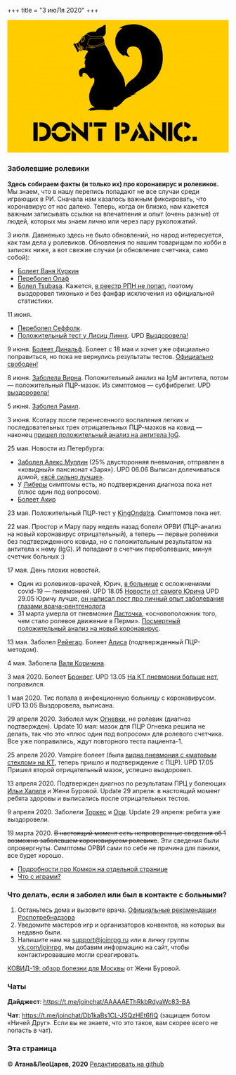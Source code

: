 +++
title = "3 июЛя 2020"
+++

![DO NOT PANIC](do-not-panic-skuns-protivogaz.jpg)

### Заболевшие ролевики

**Здесь собираем факты (и только их) про коронавирус и ролевиков.** Мы знаем, что в нашу перепись попадают не все случаи среди играющих в РИ. Сначала нам казалось важным фиксировать, что коронавирус от нас далеко. Теперь, когда он близко, нам кажется важным записывать ссылки на впечатления и опыт (очень разные) от людей, которых мы знаем лично или через пару рукопожатий.

3 июля. Давненько здесь не было обновлений, но народ интересуется, как там дела у ролевиков. Обновления по нашим товарищам по хобби в записях ниже, а вот свежие случаи (и обновление счетчика, само собой):

* [Болеет Ваня Куркин](https://web.facebook.com/iv.kurkin/posts/3601799833182386?__cft__[0]=AZX5oakt1oean4_etrSZDFOeSlrMrXpQLLk3yI-hN_qzmOoLzfUZWRmyhJrHa7QRIUlAXNBto27PjDMujW09Hay_IhxxAsn7IF2FcgO-H_5MUZpzVxnsWiDqDZ_HJtgZfTE&__tn__=%2CO%2CP-R)
* [Переболел Олаф](https://vk.com/wall1431289_1820)
* [Болел Tsubasa](https://mobile.twitter.com/SpbTsubasa/status/1271758083241451520). Кажется, [в реестр РПН не попал](https://mobile.twitter.com/SpbTsubasa/status/1272454583562969089), поэтому выздоровел тихонько и без фанфар исключения из официальной статистики. 


11 июня. 

* [Переболел Сеффолк](https://vk.com/wall3164462_29602?reply=29610&thread=29604).
* [Положительный тест у Лисиц Линнх](https://vk.com/wall2306669_16097). UPD [Выздоровела!](https://vk.com/wall2306669_16521)

9 июня. [Болеет Динальф](https://vk.com/wall1260103_2520). Болеет с 18 мая и хочет уже официально поправиться, но пока не вернулись результаты тестов. [Официально свободен!](https://vk.com/wall1260103_2563)

8 июня. [Заболела Вирна](https://t.me/c/1274242365/68030). Положительный анализ на IgM антитела, потом — положительный ПЦР-мазок. Из симптомов — субфибрелит. UPD [выздоровела!](https://t.me/c/1274242365/69723)

5 июня. [Заболел Рамил](https://vk.com/wall4808210_735).

3 июня. Ксотару после перенесенного воспаления легких и последовательных трех отрицательных ПЦР-мазков на ковид — наконец [пришел положительный анализ на антитела IgG](https://t.me/c/1274242365/66964). 

25 мая. Новости из Петербурга:

* [Заболел Алекс Муллин](https://t.me/c/1274242365/64721) (25% двусторонняя пневмония, отправлен в  «ковидный» пансионат «Заря»). UPD 06.06 Выписан долечиваться домой, [«всё сильно лучше»](https://t.me/c/1274242365/67867).
* У [Либеры](https://vk.com/wall759538_6251?reply=6273&thread=6271) симптомы есть, но подтверждения диагноза пока нет (плюс один под вопросом).
* [Болеет Акир](https://vk.com/wall19060011_17375)

23 мая. Положительный ПЦР-тест у [KingOndatra](https://mobile.twitter.com/King_Ondatra/status/1263777267332919296). Симптомов пока нет.

22 мая. Простор и Мару пару недель назад болели ОРВИ (ПЦР-анализ на новый коронавирус отрицательный), а теперь — первые ролевики без подтвержденного ковида, но с положительным результатом на антитела к нему (IgG). И попадают в счетчик переболевших, минуя счетчик больных :)

17 мая. День плохих новостей. 

* Один из ролевиков-врачей, Юрич, [в больнице](https://www.facebook.com/anna.abramenkova.98/posts/3075466069205449) с осложнениями сovid-19 — пневмонией. UPD 18.05 [Новости от самого Юрича](https://www.facebook.com/tihmyanov/posts/2972871472780650) UPD 29.05 Юричу лучше, [он написал пост про личный опыт заболевания глазами врача-рентгенолога](https://zabzamok.livejournal.com/380370.html)
* 31 марта умерла от пневмонии [Ласточка](https://vk.com/wall-188350311_2613), «основоположник того, чем стало ролевое движение в Перми». [Посмертный положительный анализ на новый коронавирус](https://vk.com/wall730795_5145).

13 мая. Заболел [Рейегар](https://vk.com/wall8056731_2719).
Болеет [Алиса](https://vk.com/wall50940468_19073) (подтвержденный ПЦР-методом).

4 мая. Заболела [Валя Коричина](https://www.facebook.com/1507445974/posts/10217286340779690/?d=n).

3 мая 2020. Болеет [Бронвег](https://vk.com/wall982602_6555). UPD 13.05 [На КТ пневмонии больше нет](https://vk.com/wall982602_6799), поправился.

1 мая 2020. Тис попала в инфекционную больницу с коронавирусом. UPD 13.05 Выздоровела, выписана.

29 апреля 2020. Заболел муж [Огневки](https://vk.com/wall48987_3469), не ролевик (диагноз подтвержден). Update 10 мая: мазок для ПЦР Огневка решила не делать, так что это «плюс один под вопросом» для ролевого счетчика. Все уже поправились, ждут повторного теста пациента-1.

25 апреля 2020. Vampire болеет (была [видна пневмония с «матовым стеклом» на КТ](https://t.me/c/1274242365/53387), теперь пришло и подтверждение с ПЦР). UPD 17.05 Пришел второй отрицательный мазок, успешно выздоровел. 

13 апреля 2020. Подтвержден диагноз по результатам ПРЦ у болеющих [Ильи Халиля](https://vk.com/wall4329581_1117) и Жени Буровой. Update 29 апреля: в настоящий момент ребята здоровы и выписались после отрицательных тестов.

9 апреля 2020. Заболели [Торкес](https://www.facebook.com/anna.torkes/posts/2956225221080970) и [Ори](https://vk.com/wall3409833_4143). Update 29 апреля: ребята уже выздоровели. 
 
19 марта 2020. ~~В настоящий момент есть непроверенные сведения об 1 возможно заболевшем короновирусом ролевике~~. Эти сведения были опровергнуты. Симптомы ОРВИ сами по себе не причина для паники, все будет хорошо.
 
 - [Подробности про Комкон на отдельной странице](comcon)
 - [Что с играми?](cancel-games)

### Что делать, если я заболел или был в контакте с больными?

1. Останьтесь дома и вызовите врача. [Официальные рекомендации Роспотребнадзора](https://rospotrebnadzor.ru/about/info/news_time/news_details.php?ELEMENT_ID=13566)
2. Уведомите мастеров игр и организаторов конвентов, на которых вы недавно были.
3. Напишите нам на <support@joinrpg.ru> или в личку группы [vk.com/joinrpg](https://vk.com/joinrpg), мы добавим информацию на сайт, чтобы контактировавшие могли среагировать.

[КОВИД-19: обзор болезни для Москвы](https://docs.google.com/document/d/1L_1G5dqcFpvQk0ZKDQB2zZ_b4LpF-ddaU6DeM6AhHeI/edit) от Жени Буровой.

### Чаты

**Дайджест**: <https://t.me/joinchat/AAAAAEThRkbRdyaWc83-BA>

**Чат**: <https://t.me/joinchat/Db1kaBs1CL-JSQzHEt6fIQ> (защищен ботом «Ничей Друг». Если вы не знаете, что это такое, вам скорее всего не попасть в чат).

### Эта страница

© **Атана&ЛеоЦарев, 2020**
[Редактировать на github](https://github.com/leotsarev/corona-comcon/blob/master/content/_index.md)
